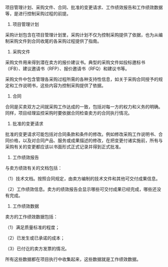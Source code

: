 
项目管理计划、采购文件、合同、批准的变更请求、工作绩效报告和工作绩效数据等，是进行控制采购过程的前提。

1. 项目管理计划

采购计划包含在项目管理计划里，采购计划不仅为控制采购提供了依据，也为从编制采购文件到合同收尾的各采购过程提供了指南。

1. 采购文件

采购文件用来得到潜在卖方的报价建议书。典型的采购文件如投标邀标书（IFB）、建议邀请书（RFP）、报价邀请书（RFQ）和建议书等。

采购文件中包含管理各采购过程所需的各种支持性信息，如关于采购合同授予的规定和工作说明书，这些内容为控制采购提供了依据。

1. 合同

合同是买卖双方之间就采购工作达成的一致，包括对每一方的权力和义务的明确。同样，项目经理监控采购时要依据合同检查卖方的合同执行情况。

1. 批准的变更请求

批准的变更请求可能包括对合同条款和条件的修改。例如修改采购工作说明书、合同价格，以及对合同产品、服务或成果描述的修改，在把变更付诸实施前，所有与采购有关的变更都应该以书面形式正式记录并得到正式批准。

1. 工作绩效报告

与卖方绩效有关的文档包括：

（1）技术文档。按照合同规定，由卖方编制的技术文件和其他可交付成果信息。

（2）工作绩效信息。卖方的绩效报告会显示哪些可交付成果已经完成，哪些还没有完成。

1. 工作绩效数据

卖方的工作绩效数据包括：

（1）满足质量标准的程度；

（2）已发生或已承诺的成本；

（3）已付讫的卖方发票的情况。

所有这些数据都在项目执行中收集起来，这些数据就是工作绩效数据。
